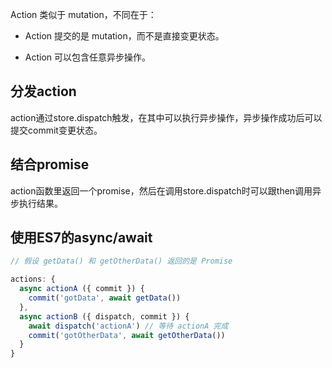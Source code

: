 Action 类似于 mutation，不同在于：

- Action 提交的是 mutation，而不是直接变更状态。

- Action 可以包含任意异步操作。

## 分发action

action通过store.dispatch触发，在其中可以执行异步操作，异步操作成功后可以提交commit变更状态。

## 结合promise

action函数里返回一个promise，然后在调用store.dispatch时可以跟then调用异步执行结果。

## 使用ES7的async/await

```js
// 假设 getData() 和 getOtherData() 返回的是 Promise

actions: {
  async actionA ({ commit }) {
    commit('gotData', await getData())
  },
  async actionB ({ dispatch, commit }) {
    await dispatch('actionA') // 等待 actionA 完成
    commit('gotOtherData', await getOtherData())
  }
}
```
